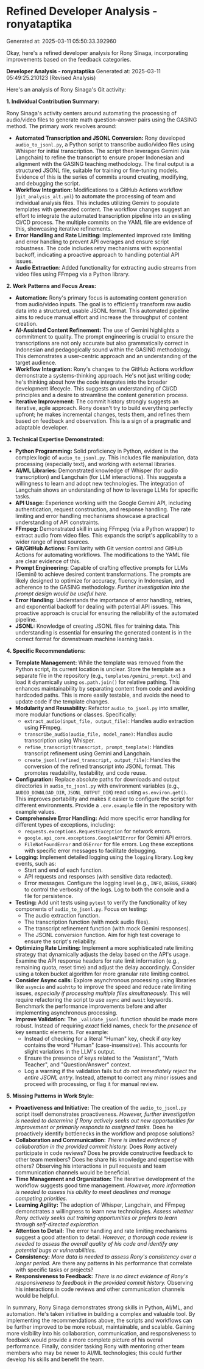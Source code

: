 # Refined Developer Analysis - ronyataptika
Generated at: 2025-03-11 05:50:33.392960

Okay, here's a refined developer analysis for Rony Sinaga, incorporating improvements based on the feedback categories.

**Developer Analysis - ronyataptika**
Generated at: 2025-03-11 05:49:25.210123 (Revised Analysis)

Here's an analysis of Rony Sinaga's Git activity:

**1. Individual Contribution Summary:**

Rony Sinaga's activity centers around automating the processing of audio/video files to generate math question-answer pairs using the GASING method. The primary work revolves around:

*   **Automated Transcription and JSONL Conversion:**  Rony developed `audio_to_jsonl.py`, a Python script to transcribe audio/video files using Whisper for initial transcription. The script then leverages Gemini (via Langchain) to refine the transcript to ensure proper Indonesian and alignment with the GASING teaching methodology.  The final output is a structured JSONL file, suitable for training or fine-tuning models. Evidence of this is the series of commits around creating, modifying, and debugging the script.
*   **Workflow Integration:** Modifications to a GitHub Actions workflow (`git_analysis_alt.yml`) to automate the processing of team and individual analysis files. This includes utilizing Gemini to populate templates with generated content. The workflow changes suggest an effort to integrate the automated transcription pipeline into an existing CI/CD process. The multiple commits on the YAML file are evidence of this, showcasing iterative refinements.
*   **Error Handling and Rate Limiting:** Implemented improved rate limiting and error handling to prevent API overages and ensure script robustness. The code includes retry mechanisms with exponential backoff, indicating a proactive approach to handling potential API issues.
*   **Audio Extraction**: Added functionality for extracting audio streams from video files using FFmpeg via a Python library.

**2. Work Patterns and Focus Areas:**

*   **Automation:** Rony's primary focus is automating content generation from audio/video inputs. The goal is to efficiently transform raw audio data into a structured, usable JSONL format. This automated pipeline aims to reduce manual effort and increase the throughput of content creation.
*   **AI-Assisted Content Refinement:** The use of Gemini highlights a commitment to quality. The prompt engineering is crucial to ensure the transcriptions are not only accurate but also grammatically correct in Indonesian and pedagogically sound within the GASING methodology. This demonstrates a user-centric approach and an understanding of the target audience.
*   **Workflow Integration:**  Rony's changes to the GitHub Actions workflow demonstrate a systems-thinking approach. He's not just writing code; he's thinking about how the code integrates into the broader development lifecycle. This suggests an understanding of CI/CD principles and a desire to streamline the content generation process.
*   **Iterative Improvement:** The commit history strongly suggests an iterative, agile approach. Rony doesn't try to build everything perfectly upfront; he makes incremental changes, tests them, and refines them based on feedback and observation. This is a sign of a pragmatic and adaptable developer.

**3. Technical Expertise Demonstrated:**

*   **Python Programming:**  Solid proficiency in Python, evident in the complex logic of `audio_to_jsonl.py`. This includes file manipulation, data processing (especially text), and working with external libraries.
*   **AI/ML Libraries:** Demonstrated knowledge of Whisper (for audio transcription) and Langchain (for LLM interactions). This suggests a willingness to learn and adopt new technologies. The integration of Langchain shows an understanding of how to leverage LLMs for specific tasks.
*   **API Usage:**  Experience working with the Google Gemini API, including authentication, request construction, and response handling. The rate limiting and error handling mechanisms showcase a practical understanding of API constraints.
*   **FFmpeg:** Demonstrated skill in using FFmpeg (via a Python wrapper) to extract audio from video files. This expands the script's applicability to a wider range of input sources.
*   **Git/GitHub Actions:**  Familiarity with Git version control and GitHub Actions for automating workflows. The modifications to the YAML file are clear evidence of this.
*   **Prompt Engineering:** Capable of crafting effective prompts for LLMs (Gemini) to achieve desired content transformations. The prompts are likely designed to optimize for accuracy, fluency in Indonesian, and adherence to the GASING methodology. *Further investigation into the prompt design would be useful here.*
*   **Error Handling:** Understands the importance of error handling, retries, and exponential backoff for dealing with potential API issues. This proactive approach is crucial for ensuring the reliability of the automated pipeline.
*   **JSONL:**  Knowledge of creating JSONL files for training data. This understanding is essential for ensuring the generated content is in the correct format for downstream machine learning tasks.

**4. Specific Recommendations:**

*   **Template Management:** While the template was removed from the Python script, its current location is unclear.  Store the template as a separate file in the repository (e.g., `templates/gemini_prompt.txt`) and load it dynamically using `os.path.join()` for relative pathing. This enhances maintainability by separating content from code and avoiding hardcoded paths. This is more easily testable, and avoids the need to update code if the template changes.
*   **Modularity and Reusability:** Refactor `audio_to_jsonl.py` into smaller, more modular functions or classes. Specifically:
    *   `extract_audio(input_file, output_file)`: Handles audio extraction using FFmpeg.
    *   `transcribe_audio(audio_file, model_name)`: Handles audio transcription using Whisper.
    *   `refine_transcript(transcript, prompt_template)`: Handles transcript refinement using Gemini and Langchain.
    *   `create_jsonl(refined_transcript, output_file)`: Handles the conversion of the refined transcript into JSONL format.
    This promotes readability, testability, and code reuse.
*   **Configuration:** Replace absolute paths for downloads and output directories in `audio_to_jsonl.py` with environment variables (e.g., `AUDIO_DOWNLOAD_DIR`, `JSONL_OUTPUT_DIR`) read using `os.environ.get()`. This improves portability and makes it easier to configure the script for different environments. Provide a `.env.example` file in the repository with example values.
*   **Comprehensive Error Handling:** Add more specific error handling for different types of exceptions, including:
    *   `requests.exceptions.RequestException` for network errors.
    *   `google.api_core.exceptions.GoogleAPIError` for Gemini API errors.
    *   `FileNotFoundError` and `OSError` for file errors.
    Log these exceptions with specific error messages to facilitate debugging.
*   **Logging:** Implement detailed logging using the `logging` library. Log key events, such as:
    *   Start and end of each function.
    *   API requests and responses (with sensitive data redacted).
    *   Error messages.
    Configure the logging level (e.g., `INFO`, `DEBUG`, `ERROR`) to control the verbosity of the logs. Log to both the console and a file for persistence.
*   **Testing:** Add unit tests using `pytest` to verify the functionality of key components of `audio_to_jsonl.py`. Focus on testing:
    *   The audio extraction function.
    *   The transcription function (with mock audio files).
    *   The transcript refinement function (with mock Gemini responses).
    *   The JSONL conversion function.
    Aim for high test coverage to ensure the script's reliability.
*   **Optimizing Rate Limiting:** Implement a more sophisticated rate limiting strategy that dynamically adjusts the delay based on the API's usage.  Examine the API response headers for rate limit information (e.g., remaining quota, reset time) and adjust the delay accordingly. Consider using a token bucket algorithm for more granular rate limiting control.
*   **Consider Async calls:** Explore asynchronous processing using libraries like `asyncio` and `aiohttp` to improve the speed and reduce rate limiting issues, *especially if processing multiple files simultaneously.* This will require refactoring the script to use `async` and `await` keywords. Benchmark the performance improvements before and after implementing asynchronous processing.
*   **Improve Validation:** The `_validate_jsonl` function should be made more robust. Instead of requiring *exact* field names, check for the *presence* of key semantic elements. For example:
    *   Instead of checking for a literal "Human" key, check if *any* key contains the word "Human" (case-insensitive). This accounts for slight variations in the LLM's output.
    *   Ensure the presence of keys related to the "Assistant", "Math Teacher", and "Question/Answer" context.
    *   Log a warning if the validation fails but *do not immediately reject the entire JSONL entry*. Instead, attempt to correct any minor issues and proceed with processing, or flag it for manual review.

**5. Missing Patterns in Work Style:**

*   **Proactiveness and Initiative:** The creation of the `audio_to_jsonl.py` script itself demonstrates proactiveness.  *However, further investigation is needed to determine if Rony actively seeks out new opportunities for improvement or primarily responds to assigned tasks.*  Does he proactively identify bottlenecks in the workflow and propose solutions?
*   **Collaboration and Communication:** *There is limited evidence of collaboration in the provided commit history.*  Does Rony actively participate in code reviews? Does he provide constructive feedback to other team members? Does he share his knowledge and expertise with others? Observing his interactions in pull requests and team communication channels would be beneficial.
*   **Time Management and Organization:** The iterative development of the workflow suggests good time management.  *However, more information is needed to assess his ability to meet deadlines and manage competing priorities.*
*   **Learning Agility:** The adoption of Whisper, Langchain, and FFmpeg demonstrates a willingness to learn new technologies.  *Assess whether Rony actively seeks out training opportunities or prefers to learn through self-directed exploration.*
*   **Attention to Detail:** The error handling and rate limiting mechanisms suggest a good attention to detail.  *However, a thorough code review is needed to assess the overall quality of his code and identify any potential bugs or vulnerabilities.*
*   **Consistency:** *More data is needed to assess Rony's consistency over a longer period.*  Are there any patterns in his performance that correlate with specific tasks or projects?
*   **Responsiveness to Feedback:** *There is no direct evidence of Rony's responsiveness to feedback in the provided commit history.*  Observing his interactions in code reviews and other communication channels would be helpful.

In summary, Rony Sinaga demonstrates strong skills in Python, AI/ML, and automation. He's taken initiative in building a complex and valuable tool. By implementing the recommendations above, the scripts and workflows can be further improved to be more robust, maintainable, and scalable. Gaining more visibility into his collaboration, communication, and responsiveness to feedback would provide a more complete picture of his overall performance. Finally, consider tasking Rony with mentoring other team members who may be newer to AI/ML technologies; this could further develop his skills and benefit the team.
